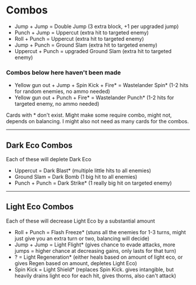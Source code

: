 # Combos

* Jump + Jump = Double Jump (3 extra block, +1 per upgraded jump)
* Punch + Jump = Uppercut (extra hit to targeted enemy)
* Roll + Punch = Uppercut (extra hit to targeted enemy)
* Jump + Punch =  Ground Slam (extra hit to targeted enemy)
* Uppercut + Punch = upgraded Ground Slam (extra hit to targeted enemy)

### Combos below here haven't been made

* Yellow gun out + Jump + Spin Kick + Fire* = Wastelander Spin* (1-2 hits for random enemies, no ammo needed)
* Yellow gun out + Punch + Fire* = Wastelander Punch*  (1-2 hits for targeted enemy, no ammo needed)

Cards with * don't exist. Might make some require combo, might not, depends on balancing.
I might also not need as many cards for the combos.

---

## Dark Eco Combos

Each of these will deplete Dark Eco
* Uppercut = Dark Blast* (multiple little hits to all enemies)
* Ground Slam = Dark Bomb (1 big hit to all enemies)
* Punch + Punch = Dark Strike* (1 really big hit on targeted enemy)

---

## Light Eco Combos

Each of these will decrease Light Eco by a substantial amount
* Roll + Punch = Flash Freeze* (stuns all the enemies for 1-3 turns, might just give you an extra turn or two, balancing will decide)
* Jump + Jump = Light Flight* (gives chance to evade attacks, more jumps = higher chance at decreasing gains, only lasts for that turn)
* ? = Light Regeneration* (either heals based on amount of light eco, or gives Regen based on amount, depletes Light Eco)
* Spin Kick = Light Shield* (replaces Spin Kick. gives intangible, but heavily drains light eco for each hit, gives thorns, also can't attack)
